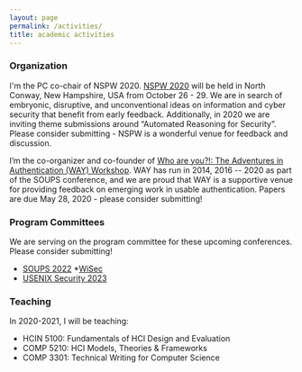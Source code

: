 ```yaml
---
layout: page
permalink: /activities/
title: academic activities
---
```


### Organization

I'm the PC co-chair of NSPW 2020. [NSPW 2020](http://www.nspw.org) will be held in North Conway, New Hampshire, USA from October 26 - 29. We are in search of embryonic, disruptive, and unconventional ideas on information and cyber security that benefit from early feedback. Additionally, in 2020 we are inviting theme submissions around “Automated Reasoning for Security”. Please consider submitting - NSPW is a wonderful venue for feedback and discussion.

I’m the co-organizer and co-founder of [Who are you?!: The Adventures in Authentication (WAY) Workshop](http://way-workshop.org). WAY has run in 2014, 2016 -- 2020 as part of the SOUPS conference, and we are proud that WAY is a supportive venue for providing feedback on emerging work in usable authentication. Papers are due May 28, 2020 - please consider submitting!


### Program Committees

We are serving on the program committee for these upcoming conferences. Please consider submitting!

* [SOUPS 2022](https://www.usenix.org/conference/soups2023)
*[WiSec](https://www.ieee-security.org/TC/EuroSP2020/)
* [USENIX Security 2023](https://www.ieee-security.org/TC/SPW2020/SafeThings/#accepted)



### Teaching

In 2020-2021, I will be teaching: 

- HCIN 5100: Fundamentals of HCI Design and Evaluation
- COMP 5210: HCI Models, Theories & Frameworks
- COMP 3301: Technical Writing for Computer Science
